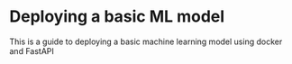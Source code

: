 # Deploying a basic ML model
 This is a guide to deploying a basic machine learning model using docker and FastAPI
